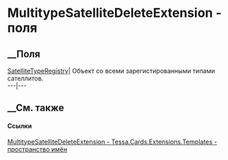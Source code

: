 # MultitypeSatelliteDeleteExtension - поля
##  __Поля
[SatelliteTypeRegistry](F_Tessa_Cards_Extensions_Templates_MultitypeSatelliteDeleteExtension_SatelliteTypeRegistry.htm)|
Объект со всеми зарегистированными типами сателлитов.  
---|---  
## __См. также
#### Ссылки
[MultitypeSatelliteDeleteExtension -
](T_Tessa_Cards_Extensions_Templates_MultitypeSatelliteDeleteExtension.htm)
[Tessa.Cards.Extensions.Templates - пространство
имён](N_Tessa_Cards_Extensions_Templates.htm)
